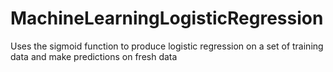 # MachineLearningLogisticRegression

Uses the sigmoid function to produce logistic regression on a set of training data and make predictions on fresh data
